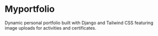 # Myportfolio
Dynamic personal portfolio built with Django and Tailwind CSS featuring image uploads for activities and certificates.
